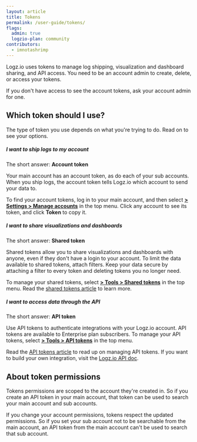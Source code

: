 ```yaml
---
layout: article
title: Tokens
permalink: /user-guide/tokens/
flags:
  admin: true
  logzio-plan: community
contributors:
  - imnotashrimp
---
```


Logz.io uses tokens to manage log shipping, visualization and dashboard sharing, and API access. You need to be an account admin to create, delete, or access your tokens.

If you don't have access to see the account tokens, ask your account admin for one.

## Which token should I use?

The type of token you use depends on what you're trying to do. Read on to see your options.

##### I want to ship logs to my account

The short answer: **Account token**

Your main account has an account token, as do each of your sub accounts. When you ship logs, the account token tells Logz.io which account to send your data to.

To find your account tokens, log in to your main account, and then select [**<i class="li li-gear"></i> > Settings > Manage accounts**](https://app.logz.io/#/dashboard/settings/manage-accounts) in the top menu. Click any account to see its token, and click **Token** to copy it.

##### I want to share visualizations and dashboards

The short answer: **Shared token**

Shared tokens allow you to share visualizations and dashboards with anyone, even if they don't have a login to your account. To limit the data available to shared tokens, attach filters. Keep your data secure by attaching a filter to every token and deleting tokens you no longer need.

To manage your shared tokens, select [**<i class="li li-gear"></i> > Tools > Shared tokens**](https://app.logz.io/#/dashboard/settings/shared-tokens) in the top menu. Read the [shared tokens article]({{site.baseurl}}/user-guide/tokens/shared-tokens.html) to learn more.

##### I want to access data through the API

The short answer: **API token**

Use API tokens to authenticate integrations with your Logz.io account. API tokens are available to Enterprise plan subscribers. To manage your API tokens, select [**<i class="li li-gear"></i> > Tools > API tokens**](https://app.logz.io/#/dashboard/settings/api-tokens) in the top menu.

Read the [API tokens article]({{site.baseurl}}/user-guide/tokens/api-tokens.html) to read up on managing API tokens. If you want to build your own integration, visit the [Logz.io API doc]({{site.baseurl}}/api/).


## About token permissions

Tokens permissions are scoped to the account they're created in. So if you create an API token in your main account, that token can be used to search your main account and sub accounts.

If you change your account permissions, tokens respect the updated permissions. So if you set your sub account not to be searchable from the main account, an API token from the main account can't be used to search that sub account.